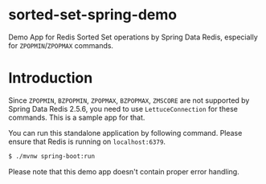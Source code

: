 sorted-set-spring-demo
======

Demo App for Redis Sorted Set operations by Spring Data Redis, especially for `ZPOPMIN`/`ZPOPMAX` commands.

# Introduction

Since `ZPOPMIN`, `BZPOPMIN`, `ZPOPMAX`, `BZPOPMAX`, `ZMSCORE` are not supported by Spring Data Redis 2.5.6, you need to use `LettuceConnection` for these commands. This is a sample app for that.

You can run this standalone application by following command. Please ensure that Redis is running on `localhost:6379`.
```bash
$ ./mvnw spring-boot:run
```

Please note that this demo app doesn't contain proper error handling.